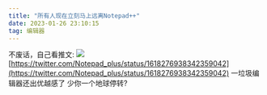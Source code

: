 ```yaml
---
title: "所有人现在立刻马上远离Notepad++"
date: 2023-01-26 23:10:15
tag: 编辑器
---
```

不废话，自己看推文:
![](https://media-fs.huahuo-cn.tk/api/raw/?path=/blog/%E5%85%A8%E9%83%A8%E4%BA%BA%E7%8E%B0%E5%9C%A8%E7%AB%8B%E5%88%BB%E9%A9%AC%E4%B8%8A%E8%BF%9C%E7%A6%BBnotepadplusplus/01.jpg)
[https://twitter.com/Notepad_plus/status/1618276938342359042](https://twitter.com/Notepad_plus/status/1618276938342359042)
一垃圾编辑器还出优越感了 少你一个地球停转?
